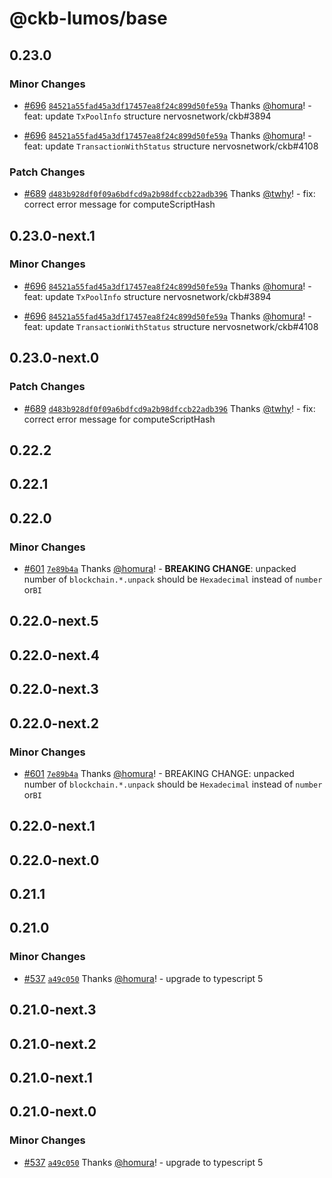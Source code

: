 # @ckb-lumos/base

## 0.23.0

### Minor Changes

- [#696](https://github.com/ckb-js/lumos/pull/696) [`84521a55fad45a3df17457ea8f24c899d50fe59a`](https://github.com/ckb-js/lumos/commit/84521a55fad45a3df17457ea8f24c899d50fe59a) Thanks [@homura](https://github.com/homura)! - feat: update `TxPoolInfo` structure nervosnetwork/ckb#3894

- [#696](https://github.com/ckb-js/lumos/pull/696) [`84521a55fad45a3df17457ea8f24c899d50fe59a`](https://github.com/ckb-js/lumos/commit/84521a55fad45a3df17457ea8f24c899d50fe59a) Thanks [@homura](https://github.com/homura)! - feat: update `TransactionWithStatus` structure nervosnetwork/ckb#4108

### Patch Changes

- [#689](https://github.com/ckb-js/lumos/pull/689) [`d483b928df0f09a6bdfcd9a2b98dfccb22adb396`](https://github.com/ckb-js/lumos/commit/d483b928df0f09a6bdfcd9a2b98dfccb22adb396) Thanks [@twhy](https://github.com/twhy)! - fix: correct error message for computeScriptHash

## 0.23.0-next.1

### Minor Changes

- [#696](https://github.com/ckb-js/lumos/pull/696) [`84521a55fad45a3df17457ea8f24c899d50fe59a`](https://github.com/ckb-js/lumos/commit/84521a55fad45a3df17457ea8f24c899d50fe59a) Thanks [@homura](https://github.com/homura)! - feat: update `TxPoolInfo` structure nervosnetwork/ckb#3894

- [#696](https://github.com/ckb-js/lumos/pull/696) [`84521a55fad45a3df17457ea8f24c899d50fe59a`](https://github.com/ckb-js/lumos/commit/84521a55fad45a3df17457ea8f24c899d50fe59a) Thanks [@homura](https://github.com/homura)! - feat: update `TransactionWithStatus` structure nervosnetwork/ckb#4108

## 0.23.0-next.0

### Patch Changes

- [#689](https://github.com/ckb-js/lumos/pull/689) [`d483b928df0f09a6bdfcd9a2b98dfccb22adb396`](https://github.com/ckb-js/lumos/commit/d483b928df0f09a6bdfcd9a2b98dfccb22adb396) Thanks [@twhy](https://github.com/twhy)! - fix: correct error message for computeScriptHash

## 0.22.2

## 0.22.1

## 0.22.0

### Minor Changes

- [#601](https://github.com/ckb-js/lumos/pull/601) [`7e89b4a`](https://github.com/ckb-js/lumos/commit/7e89b4a1b382e9c6fb4e1305bdaf1521bc0cde6e) Thanks [@homura](https://github.com/homura)! - **BREAKING CHANGE**: unpacked number of `blockchain.*.unpack` should be `Hexadecimal` instead of `number` or`BI`

## 0.22.0-next.5

## 0.22.0-next.4

## 0.22.0-next.3

## 0.22.0-next.2

### Minor Changes

- [#601](https://github.com/ckb-js/lumos/pull/601) [`7e89b4a`](https://github.com/ckb-js/lumos/commit/7e89b4a1b382e9c6fb4e1305bdaf1521bc0cde6e) Thanks [@homura](https://github.com/homura)! - BREAKING CHANGE: unpacked number of `blockchain.*.unpack` should be `Hexadecimal` instead of `number` or`BI`

## 0.22.0-next.1

## 0.22.0-next.0

## 0.21.1

## 0.21.0

### Minor Changes

- [#537](https://github.com/ckb-js/lumos/pull/537) [`a49c050`](https://github.com/ckb-js/lumos/commit/a49c050806de8b4c8d5e490fd36022c31382c98c) Thanks [@homura](https://github.com/homura)! - upgrade to typescript 5

## 0.21.0-next.3

## 0.21.0-next.2

## 0.21.0-next.1

## 0.21.0-next.0

### Minor Changes

- [#537](https://github.com/ckb-js/lumos/pull/537) [`a49c050`](https://github.com/ckb-js/lumos/commit/a49c050806de8b4c8d5e490fd36022c31382c98c) Thanks [@homura](https://github.com/homura)! - upgrade to typescript 5
